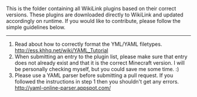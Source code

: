 This is the folder containing all WikiLink plugins based on their correct versions. These plugins are downloaded directly to WikiLink and updated accordingly on runtime. If you would like to contribute, please follow the simple guidelines below. 

---
1. Read about how to correctly format the YML/YAML filetypes. http://ess.khhq.net/wiki/YAML_Tutorial
2. When submitting an entry to the plugin list, please make sure that entry does not already exist and that it is the correct Minecraft version. I will be personally checking myself, but you could save me some time. :)
3. Please use a YAML parser before submitting a pull request. If you followed the instructions in step 1 then you shouldn't get any errors. http://yaml-online-parser.appspot.com/
